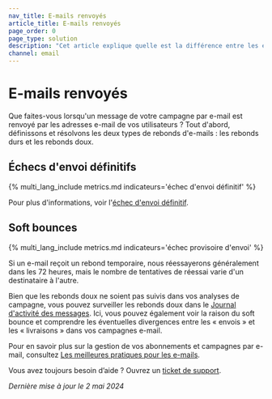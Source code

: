 ```yaml
---
nav_title: E-mails renvoyés
article_title: E-mails renvoyés
page_order: 0
page_type: solution
description: "Cet article explique quelle est la différence entre les échecs d'envoi et les échecs d'envoi définitifs."
channel: email
---
```


# E-mails renvoyés

Que faites-vous lorsqu'un message de votre campagne par e-mail est renvoyé par les adresses e-mail de vos utilisateurs ? Tout d'abord, définissons et résolvons les deux types de rebonds d'e-mails : les rebonds durs et les rebonds doux. 

## Échecs d'envoi définitifs

{% multi_lang_include metrics.md indicateurs='échec d'envoi définitif' %}

Pour plus d'informations, voir l'[échec d'envoi définitif]({{site.baseurl}}/user_guide/data_and_analytics/report_metrics/#hard-bounce).

## Soft bounces

{% multi_lang_include metrics.md indicateurs='échec provisoire d'envoi' %} 

Si un e-mail reçoit un rebond temporaire, nous réessayerons généralement dans les 72 heures, mais le nombre de tentatives de réessai varie d'un destinataire à l'autre.

Bien que les rebonds doux ne soient pas suivis dans vos analyses de campagne, vous pouvez surveiller les rebonds doux dans le [Journal d'activité des messages][3]. Ici, vous pouvez également voir la raison du soft bounce et comprendre les éventuelles divergences entre les « envois » et les « livraisons » dans vos campagnes e-mail.

Pour en savoir plus sur la gestion de vos abonnements et campagnes par e-mail, consultez [Les meilleures pratiques pour les e-mails][2].

Vous avez toujours besoin d’aide ? Ouvrez un [ticket de support]({{site.baseurl}}/braze_support/).

_Dernière mise à jour le 2 mai 2024_

[1]: {{site.baseurl}}/user_guide/message_building_by_channel/email/managing_user_subscriptions
[2]: {{site.baseurl}}/user_guide/message_building_by_channel/email/best_practices
[3]: {{site.baseurl}}/user_guide/administrative/app_settings/message_activity_log_tab/
